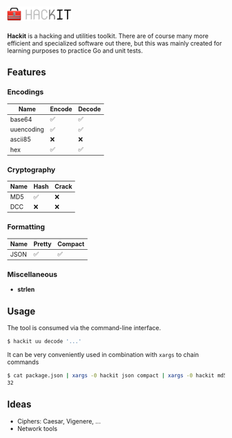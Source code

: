 # ![Hackit](./assets/logo.png)

**Hackit** is a hacking and utilities toolkit. There are of course many more efficient and specialized software out there, but this was mainly created for learning purposes to practice Go and unit tests.

## Features

### Encodings

| Name          | Encode    | Decode    |
|---------------|-----------|-----------|
| base64        | ✅        | ✅        |
| uuencoding    | ✅        | ✅        |
| ascii85       | ❌        | ❌        |
| hex           | ✅        | ✅        |

### Cryptography

| Name      | Hash      | Crack |
|-----------|---------|---------|
| MD5       | ✅        | ❌     |
| DCC       | ❌        | ❌     |

### Formatting

| Name      | Pretty    | Compact   |
|-----------|-----------|-----------|
| JSON      | ✅        | ✅        |

### Miscellaneous

- **strlen**

## Usage

The tool is consumed via the command-line interface.

```bash
$ hackit uu decode '...'
```

It can be very conveniently used in combination with `xargs` to chain commands

```bash
$ cat package.json | xargs -0 hackit json compact | xargs -0 hackit md5 hash | xargs hackit strlen
32
```

## Ideas

- Ciphers: Caesar, Vigenere, ...
- Network tools
